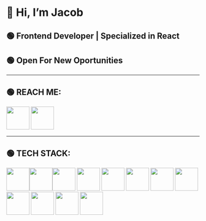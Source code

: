 # 👋 Hi, I’m Jacob

## 🟢 Frontend Developer | Specialized in React
## 🟢 Open For New Oportunities
-------------------------------
## 🟢 REACH ME:
[<img src='https://cdn1.iconfinder.com/data/icons/logotypes/32/circle-linkedin-512.png' width='60' />](https://www.linkedin.com/in/jacob-dmn/) [<img src='https://cdn2.iconfinder.com/data/icons/social-media-2285/512/1_Twitter2_colored_svg-512.png' width='60' />](http://twitter.com/JacobDmn)

-------------------------------
## 🟢 TECH STACK:
<img src="https://cdn1.iconfinder.com/data/icons/logotypes/32/badge-html-5-512.png" width='60' /><img src="https://cdn1.iconfinder.com/data/icons/logotypes/32/badge-css-3-512.png" width='60'  /><img src="https://cdn4.iconfinder.com/data/icons/logos-and-brands/512/187_Js_logo_logos-512.png" width='60'  />     <img src="https://cdn4.iconfinder.com/data/icons/logos-3/600/React.js_logo-512.png" width='60'  />     <img src="https://pics.freeicons.io/uploads/icons/png/9818154791551942292-512.png" width='60'  />     <img src="https://cdn4.iconfinder.com/data/icons/logos-and-brands/512/288_Sass_logo-512.png" width='60' />     <img src="https://pics.freeicons.io/uploads/icons/png/19681752361536207300-512.png" width='60'  />     <img src="https://pics.freeicons.io/uploads/icons/png/14678610731551953708-512.png" width='60'  />     <img src="https://pics.freeicons.io/uploads/icons/png/9259630901552037068-512.png" width='60'  />     <img src="https://pics.freeicons.io/uploads/icons/png/9374299221540553610-512.png" width='60' />     <img src="https://pics.freeicons.io/uploads/icons/png/15322994111536130228-512.png" width='60' />     <img src="https://pics.freeicons.io/uploads/icons/png/9133229011551942629-512.png" width='60'  />
